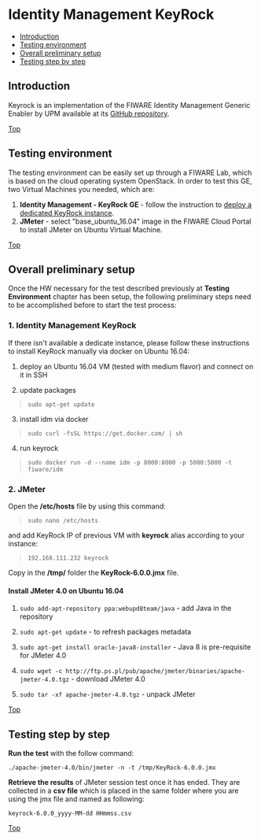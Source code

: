 # Identity Management KeyRock #

* [Introduction](#introduction)
* [Testing environment](#testing-environment)
* [Overall preliminary setup](#overall-preliminary-setup)
* [Testing step by step](#testing-step-by-step)


## Introduction ##

Keyrock is an implementation of the FIWARE Identity Management Generic Enabler by UPM available at its [GitHub repository](https://github.com/ging/fiware-idm). 

[Top](#identity-management-keyrock)

## Testing environment ##

The testing environment can be easily set up through a FIWARE Lab, which is based on the cloud operating system OpenStack. 
In order to test this GE, two Virtual Machines you needed, which are: 

1. **Identity Management - KeyRock GE** - follow the instruction to [deploy a dedicated KeyRock instance](https://catalogue.fiware.org/enablers/identity-management-keyrock/creating-instances).
2. **JMeter** - select "base_ubuntu_16.04" image in the FIWARE Cloud Portal to install JMeter on Ubuntu Virtual Machine.

[Top](#identity-management-keyrock)

## Overall preliminary setup ##

Once the HW necessary for the test described previously at **Testing Environment** chapter has been setup, the following preliminary steps need to be accomplished before to start the test process:

### 1. Identity Management KeyRock ###

If there isn't available a dedicate instance, please follow these instructions to install KeyRock manually via docker on Ubuntu 16.04: 

1) deploy an Ubuntu 16.04 VM (tested with medium flavor) and connect on it in SSH

2) update packages

> `sudo apt-get update`

3. install idm via docker

> `sudo curl -fsSL https://get.docker.com/ | sh`

4. run keyrock

> `sudo docker run -d --name idm -p 8000:8000 -p 5000:5000 -t fiware/idm`

### 2. JMeter ###

Open the **/etc/hosts** file by using this command:

> `sudo nano /etc/hosts` 

and add KeyRock IP of previous VM with **keyrock** alias according to your instance: 

> `192.168.111.232 keyrock`


Copy in the **/tmp/** folder the **KeyRock-6.0.0.jmx** file.


#### Install JMeter 4.0 on Ubuntu 16.04 ####

1. `sudo add-apt-repository ppa:webupd8team/java` - add Java in the repository

2. `sudo apt-get update` - to refresh packages metadata

3. `sudo apt-get install oracle-java8-installer` - Java 8 is pre-requisite for JMeter 4.0

4. `sudo wget -c http://ftp.ps.pl/pub/apache/jmeter/binaries/apache-jmeter-4.0.tgz` - download JMeter 4.0

5. `sudo tar -xf apache-jmeter-4.0.tgz` - unpack JMeter

[Top](#identity-management-keyrock)

## Testing step by step ##

**Run the test** with the follow command: 

`./apache-jmeter-4.0/bin/jmeter -n -t /tmp/KeyRock-6.0.0.jmx`

**Retrieve the results** of JMeter session test once it has ended. They are collected in a **csv file** which is placed in the same folder where you are using the jmx file and named as following: 

`keyrock-6.0.0_yyyy-MM-dd HHmmss.csv`

[Top](#identity-management-keyrock)